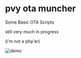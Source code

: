 pvy ota muncher
===============

Some Basic OTA Scripts

still very much in progress

(i'm not a php'er)

![demo][1]


[1]: http://i789.photobucket.com/albums/yy180/aaronkable/muncher_zpsa83d32cc.png
